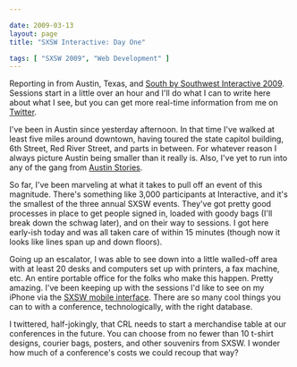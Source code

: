 ```yaml
--- 

date: 2009-03-13
layout: page
title: "SXSW Interactive: Day One"

tags: [ "SXSW 2009", "Web Development" ]
---
```

Reporting in from Austin, Texas, and <a href="http://sxsw.com/interactive">South by Southwest Interactive 2009</a>. Sessions start in a little over an hour and I'll do what I can to write here about what I see, but you can get more real-time information from me on <a href="http://twitter.com/ruralocity">Twitter</a>.

I've been in Austin since yesterday afternoon. In that time I've walked at least five miles around downtown, having toured the state capitol building, 6th Street, Red River Street, and parts in between. For whatever reason I always picture Austin being smaller than it really is. Also, I've yet to run into any of the gang from <a href="http://en.wikipedia.org/wiki/Austin_Stories">Austin Stories</a>.

So far, I've been marveling at what it takes to pull off an event of this magnitude. There's something like 3,000 participants at Interactive, and it's the smallest of the three annual SXSW events. They've got pretty good processes in place to get people signed in, loaded with goody bags (I'll break down the schwag later), and on their way to sessions. I got here early-ish today and was all taken care of within 15 minutes (though now it looks like lines span up and down floors).

Going up an escalator, I was able to see down into a little walled-off area with at least 20 desks and computers set up with printers, a fax machine, etc. An entire portable office for the folks who make this happen. Pretty amazing. I've been keeping up with the sessions I'd like to see on my iPhone via the <a href="http://sxsw.mobi/">SXSW mobile interface</a>. There are so many cool things you can to with a conference, technologically, with the right database.

I twittered, half-jokingly, that CRL needs to start a merchandise table at our conferences in the future. You can choose from no fewer than 10 t-shirt designs, courier bags, posters, and other souvenirs from SXSW. I wonder how much of a conference's costs we could recoup that way?
